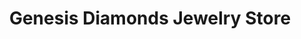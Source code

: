 ---
title: "Genesis Diamonds Jewelry Store"
url: /st-matthews/genesis-diamonds-jewelry-store/
shop: Schmuck
---